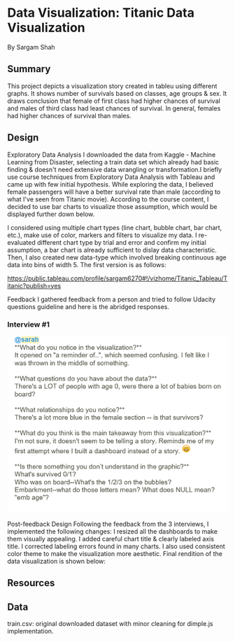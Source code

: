

# Data Visualization: Titanic Data Visualization

By Sargam Shah 

## Summary

This project depicts a visualization story created in tableu using different graphs. It shows number of survivals based on classes, age groups & sex. It draws conclusion that female of first class had higher chances of survival and males of third class had least chances of survival. In general, females had higher chances of survival than males.

## Design

Exploratory Data Analysis 
I downloaded the data from Kaggle - Machine Learning from Disaster, selecting a train data set which already had basic finding & doesn't need extensive data wrangling or transformation.I briefly use course techniques from Exploratory Data Analysis with Tableau and came up with few initial hypothesis. While exploring the data, I believed female passengers will have a better survival rate than male (according to what I've seen from Titanic movie). According to the course content, I decided to use bar charts to visualize those assumption, which would be displayed further down below.
 
I considered using multiple chart types (line chart, bubble chart, bar chart, etc.), make use of color, markers and filters to visualize my data. I re-evaluated different chart type by trial and error and confirm my initial assumption, a bar chart is already sufficient to dislay data characteristic. Then, I also created new data-type which involved breaking continuous age data into bins of width 5. The first version is as follows:

https://public.tableau.com/profile/sargam6270#!/vizhome/Titanic_Tableau/Titanic?publish=yes

Feedback
I gathered feedback from a person and tried to follow Udacity questions guideline and here is the abridged responses.
### Interview #1
![alt text](https://github.com/Sargam5360/Tableau-Story/blob/master/ii.png)
 
Post-feedback Design
Following the feedback from the 3 interviews, I implemented the following changes:
I resized all the dashboards to make them visually appealing.
I added careful chart title & clearly labeled axis title.
I corrected labeling errors found in many charts.
I also used consistent color theme to make the visualization more aesthetic.
Final rendition of the data visualization is shown below: 

## Resources
 

 
## Data

train.csv: original downloaded dataset with minor cleaning for dimple.js implementation.
